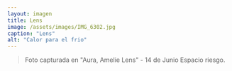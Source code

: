 ```yaml
---
layout: imagen
title: Lens
image: /assets/images/IMG_6302.jpg
caption: "Lens"
alt: "Calor para el frio"
---
```


> Foto capturada en "Aura, Amelie Lens" - 14 de Junio Espacio riesgo.